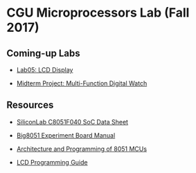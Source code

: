 # CGU Microprocessors Lab (Fall 2017)

## Coming-up Labs

- [Lab05: LCD Display](https://github.com/CGUSystemCourses/Micro_Lab-2017/tree/master/Labs/Lab05-LCD)

- [Midterm Project: Multi-Function Digital Watch](https://github.com/CGUSystemCourses/Micro_Lab-2017/tree/master/Labs/Midterm)

## Resources

- [SiliconLab C8051F040 SoC Data Sheet](https://www.silabs.com/documents/public/data-sheets/C8051F04x.pdf
)

- [Big8051 Experiment Board Manual](https://download.mikroe.com/documents/full-featured-boards/easy/big8051-v6/big8051-manual-v100.pdf 
)

- [Architecture and Programming of 8051 MCUs](https://learn.mikroe.com/ebooks/8051programming/)

- [LCD Programming Guide](http://www.8052.com/tutlcd.phtml)



